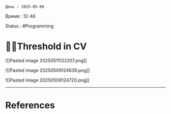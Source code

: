 	День : 2025-05-09 
Время : 12-46

Status : #Programming  


# 👨‍💻Threshold in CV
![[Pasted image 20250511122207.png]]

![[Pasted image 20250509124639.png]]

![[Pasted image 20250509124720.png]]


---
# References

